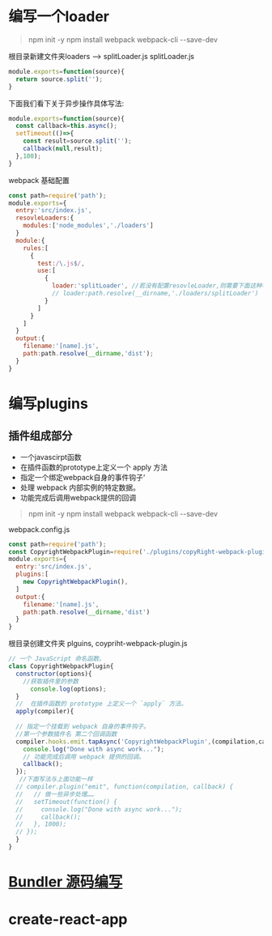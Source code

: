 # 编写一个loader
> npm init -y
> npm install webpack webpack-cli --save-dev

根目录新建文件夹loaders --> splitLoader.js
splitLoader.js
```javascript
module.exports=function(source){
  return source.split('');
}
```

下面我们看下关于异步操作具体写法:
```javascript
module.exports=function(source){
  const callback=this.async();
  setTimeout(()=>{
    const result=source.split('');
    callback(null,result);
  },100);
}
```
webpack 基础配置
```javascript
const path=require('path');
module.exports={
  entry:'src/index.js',
  resovleLoaders:{
    modules:['node_modules','./loaders']
  }
  module:{
    rules:[
      {
        test:/\.js$/,
        use:[
          {
            loader:'splitLoader', //若没有配置resovleLoader,则需要下面这种写法 
            // loader:path.resolve(__dirname,'./loaders/splitLoader') 
          }
        ]
      }
    ]
  }
  output:{
    filename:'[name].js',
    path:path.resolve(__dirname,'dist');
  }
}
```
# 编写plugins

## 插件组成部分
- 一个javascirpt函数
- 在插件函数的prototype上定义一个 apply 方法
- 指定一个绑定webpack自身的事件钩子‘
- 处理 webpack 内部实例的特定数据。
- 功能完成后调用webpack提供的回调


> npm init -y
> npm install webpack webpack-cli --save-dev

webpack.config.js
```javascript
const path=require('path');
const CopyrightWebpackPlugin=require('./plugins/copyRight-webpack-plugin');
module.exports={
  entry:'src/index.js',
  plugins:[
    new CopyrightWebpackPlugin(),
  ]
  output:{
    filename:'[name].js',
    path:path.resolve(__dirname,'dist')
  }
}
```
根目录创建文件夹 plguins,
coypriht-webpack-plugin.js
```javascript 
// 一个 JavaScript 命名函数。
class CopyrightWebpackPlugin{
  constructor(options){
    //获取插件里的参数
      console.log(options);
  }
  //  在插件函数的 prototype 上定义一个 `apply` 方法。
  apply(compiler){
   
  // 指定一个挂载到 webpack 自身的事件钩子。
  //第一个参数插件名 第二个回调函数
  compiler.hooks.emit.tapAsync('CopyrightWebpackPlugin',(compilation,callback)=>{
    console.log("Done with async work...");
    // 功能完成后调用 webpack 提供的回调。
    callback();
  });
   //下面写法与上面功能一样
  // compiler.plugin("emit", function(compilation, callback) {
  //   // 做一些异步处理……
  //   setTimeout(function() {
  //     console.log("Done with async work...");
  //     callback();
  //   }, 1000);
  // });
  }
}
```
# [Bundler 源码编写](./bundler)
# create-react-app

